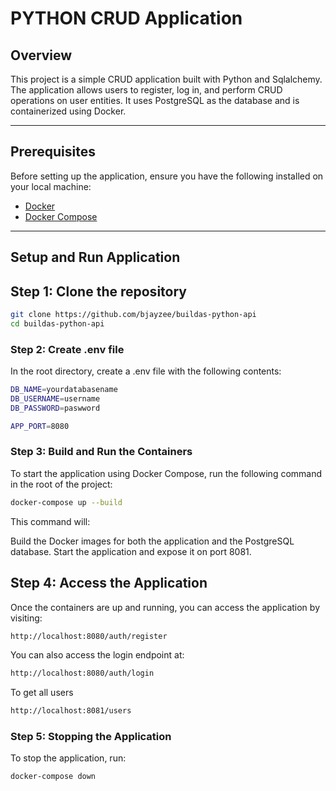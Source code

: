 # PYTHON CRUD Application

## Overview

This project is a simple CRUD application built with Python and Sqlalchemy. The application allows users to register, log in, and perform CRUD operations on user entities. It uses PostgreSQL as the database and is containerized using Docker.

---

## Prerequisites

Before setting up the application, ensure you have the following installed on your local machine:

- [Docker](https://www.docker.com/get-started)
- [Docker Compose](https://docs.docker.com/compose/install/)

---

## Setup and Run Application

## Step 1: Clone the repository

```bash
git clone https://github.com/bjayzee/buildas-python-api
cd buildas-python-api
```


###  Step 2: Create .env file

In the root directory, create a .env file with the following contents:

```bash
DB_NAME=yourdatabasename
DB_USERNAME=username
DB_PASSWORD=paswword

APP_PORT=8080
```

### Step 3: Build and Run the Containers

To start the application using Docker Compose, run the following command in the root of the project:


```bash
docker-compose up --build
```

This command will:

Build the Docker images for both the application and the PostgreSQL database.
Start the application and expose it on port 8081.


## Step 4: Access the Application
Once the containers are up and running, you can access the application by visiting:

```bash
http://localhost:8080/auth/register
```
You can also access the login endpoint at:

```bash
http://localhost:8080/auth/login
```

To get all users

```bash
http://localhost:8081/users
```

### Step 5: Stopping the Application
To stop the application, run:

```bash
docker-compose down
```
